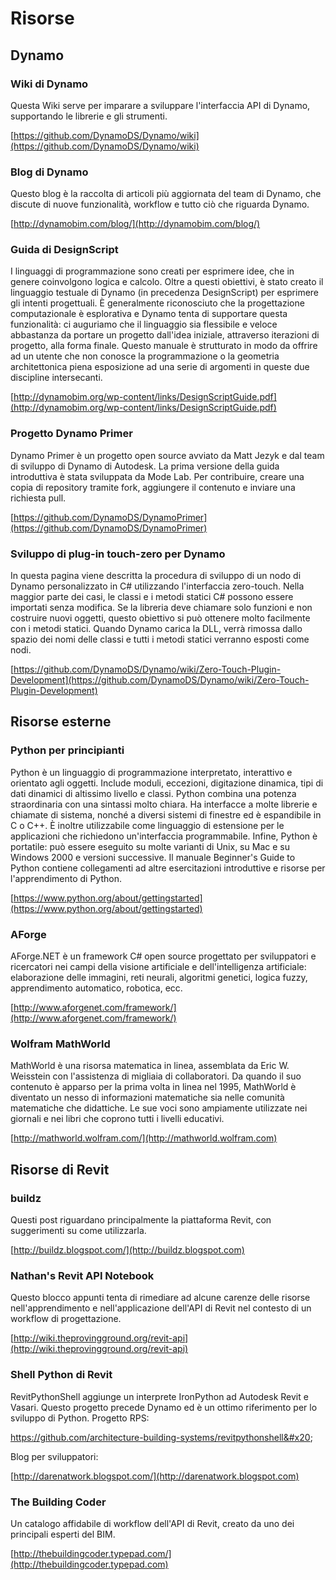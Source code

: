 # Risorse

## **Dynamo**

### **Wiki di Dynamo**

Questa Wiki serve per imparare a sviluppare l'interfaccia API di Dynamo, supportando le librerie e gli strumenti.

[https://github.com/DynamoDS/Dynamo/wiki](https://github.com/DynamoDS/Dynamo/wiki)

### **Blog di Dynamo**

Questo blog è la raccolta di articoli più aggiornata del team di Dynamo, che discute di nuove funzionalità, workflow e tutto ciò che riguarda Dynamo.

[http://dynamobim.com/blog/](http://dynamobim.com/blog/)

### **Guida di DesignScript**

I linguaggi di programmazione sono creati per esprimere idee, che in genere coinvolgono logica e calcolo. Oltre a questi obiettivi, è stato creato il linguaggio testuale di Dynamo (in precedenza DesignScript) per esprimere gli intenti progettuali. È generalmente riconosciuto che la progettazione computazionale è esplorativa e Dynamo tenta di supportare questa funzionalità: ci auguriamo che il linguaggio sia flessibile e veloce abbastanza da portare un progetto dall'idea iniziale, attraverso iterazioni di progetto, alla forma finale. Questo manuale è strutturato in modo da offrire ad un utente che non conosce la programmazione o la geometria architettonica piena esposizione ad una serie di argomenti in queste due discipline intersecanti.

[http://dynamobim.org/wp-content/links/DesignScriptGuide.pdf](http://dynamobim.org/wp-content/links/DesignScriptGuide.pdf)

### **Progetto Dynamo Primer**

Dynamo Primer è un progetto open source avviato da Matt Jezyk e dal team di sviluppo di Dynamo di Autodesk. La prima versione della guida introduttiva è stata sviluppata da Mode Lab. Per contribuire, creare una copia di repository tramite fork, aggiungere il contenuto e inviare una richiesta pull.

[https://github.com/DynamoDS/DynamoPrimer](https://github.com/DynamoDS/DynamoPrimer)

### **Sviluppo di plug-in touch-zero per Dynamo**

In questa pagina viene descritta la procedura di sviluppo di un nodo di Dynamo personalizzato in C# utilizzando l'interfaccia zero-touch. Nella maggior parte dei casi, le classi e i metodi statici C# possono essere importati senza modifica. Se la libreria deve chiamare solo funzioni e non costruire nuovi oggetti, questo obiettivo si può ottenere molto facilmente con i metodi statici. Quando Dynamo carica la DLL, verrà rimossa dallo spazio dei nomi delle classi e tutti i metodi statici verranno esposti come nodi.

[https://github.com/DynamoDS/Dynamo/wiki/Zero-Touch-Plugin-Development](https://github.com/DynamoDS/Dynamo/wiki/Zero-Touch-Plugin-Development)

## **Risorse esterne**

### **Python per principianti**

Python è un linguaggio di programmazione interpretato, interattivo e orientato agli oggetti. Include moduli, eccezioni, digitazione dinamica, tipi di dati dinamici di altissimo livello e classi. Python combina una potenza straordinaria con una sintassi molto chiara. Ha interfacce a molte librerie e chiamate di sistema, nonché a diversi sistemi di finestre ed è espandibile in C o C++. È inoltre utilizzabile come linguaggio di estensione per le applicazioni che richiedono un'interfaccia programmabile. Infine, Python è portatile: può essere eseguito su molte varianti di Unix, su Mac e su Windows 2000 e versioni successive. Il manuale Beginner's Guide to Python contiene collegamenti ad altre esercitazioni introduttive e risorse per l'apprendimento di Python.

[https://www.python.org/about/gettingstarted](https://www.python.org/about/gettingstarted)

### **AForge**

AForge.NET è un framework C# open source progettato per sviluppatori e ricercatori nei campi della visione artificiale e dell'intelligenza artificiale: elaborazione delle immagini, reti neurali, algoritmi genetici, logica fuzzy, apprendimento automatico, robotica, ecc.

[http://www.aforgenet.com/framework/](http://www.aforgenet.com/framework/)

### **Wolfram MathWorld**

MathWorld è una risorsa matematica in linea, assemblata da Eric W. Weisstein con l'assistenza di migliaia di collaboratori. Da quando il suo contenuto è apparso per la prima volta in linea nel 1995, MathWorld è diventato un nesso di informazioni matematiche sia nelle comunità matematiche che didattiche. Le sue voci sono ampiamente utilizzate nei giornali e nei libri che coprono tutti i livelli educativi.

[http://mathworld.wolfram.com/](http://mathworld.wolfram.com)

## Risorse di Revit

### **buildz**

Questi post riguardano principalmente la piattaforma Revit, con suggerimenti su come utilizzarla.

[http://buildz.blogspot.com/](http://buildz.blogspot.com)

### **Nathan's Revit API Notebook**

Questo blocco appunti tenta di rimediare ad alcune carenze delle risorse nell'apprendimento e nell'applicazione dell'API di Revit nel contesto di un workflow di progettazione.

[http://wiki.theprovingground.org/revit-api](http://wiki.theprovingground.org/revit-api)

### **Shell Python di Revit**

RevitPythonShell aggiunge un interprete IronPython ad Autodesk Revit e Vasari. Questo progetto precede Dynamo ed è un ottimo riferimento per lo sviluppo di Python. Progetto RPS:&#x20;

https://github.com/architecture-building-systems/revitpythonshell&#x20;

Blog per sviluppatori:&#x20;

[http://darenatwork.blogspot.com/](http://darenatwork.blogspot.com)

### **The Building Coder**

Un catalogo affidabile di workflow dell'API di Revit, creato da uno dei principali esperti del BIM.

[http://thebuildingcoder.typepad.com/](http://thebuildingcoder.typepad.com)
